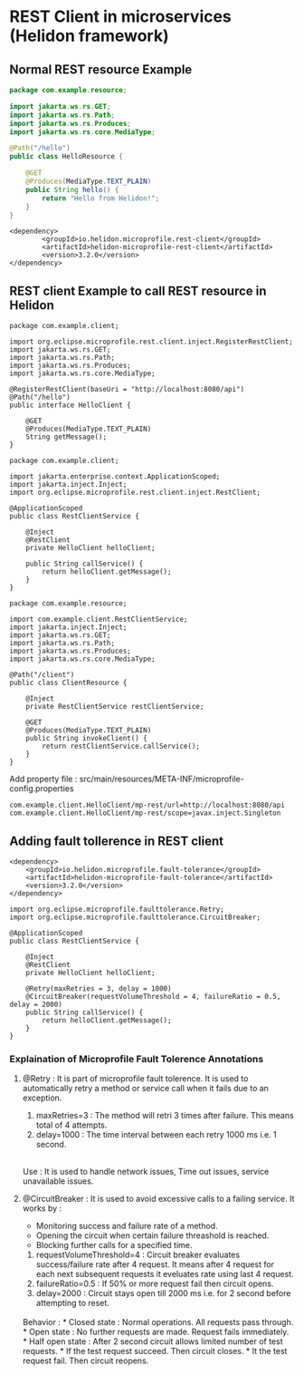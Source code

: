 # REST Client in microservices (Helidon framework)

## Normal REST resource Example

``` java
package com.example.resource;

import jakarta.ws.rs.GET;
import jakarta.ws.rs.Path;
import jakarta.ws.rs.Produces;
import jakarta.ws.rs.core.MediaType;

@Path("/hello")
public class HelloResource {

    @GET
    @Produces(MediaType.TEXT_PLAIN)
    public String hello() {
        return "Hello from Helidon!";
    }
}
```
```
<dependency>
        <groupId>io.helidon.microprofile.rest-client</groupId>
        <artifactId>helidon-microprofile-rest-client</artifactId>
        <version>3.2.0</version>
</dependency>
```

## REST client Example to call REST resource in Helidon

```
package com.example.client;

import org.eclipse.microprofile.rest.client.inject.RegisterRestClient;
import jakarta.ws.rs.GET;
import jakarta.ws.rs.Path;
import jakarta.ws.rs.Produces;
import jakarta.ws.rs.core.MediaType;

@RegisterRestClient(baseUri = "http://localhost:8080/api")
@Path("/hello")
public interface HelloClient {

    @GET
    @Produces(MediaType.TEXT_PLAIN)
    String getMessage();
}
```
```
package com.example.client;

import jakarta.enterprise.context.ApplicationScoped;
import jakarta.inject.Inject;
import org.eclipse.microprofile.rest.client.inject.RestClient;

@ApplicationScoped
public class RestClientService {

    @Inject
    @RestClient
    private HelloClient helloClient;

    public String callService() {
        return helloClient.getMessage();
    }
}
```
```
package com.example.resource;

import com.example.client.RestClientService;
import jakarta.inject.Inject;
import jakarta.ws.rs.GET;
import jakarta.ws.rs.Path;
import jakarta.ws.rs.Produces;
import jakarta.ws.rs.core.MediaType;

@Path("/client")
public class ClientResource {

    @Inject
    private RestClientService restClientService;

    @GET
    @Produces(MediaType.TEXT_PLAIN)
    public String invokeClient() {
        return restClientService.callService();
    }
}
```
Add property file : src/main/resources/META-INF/microprofile-config.properties
```
com.example.client.HelloClient/mp-rest/url=http://localhost:8080/api
com.example.client.HelloClient/mp-rest/scope=javax.inject.Singleton
```

## Adding fault tollerence in REST client

```
<dependency>
    <groupId>io.helidon.microprofile.fault-tolerance</groupId>
    <artifactId>helidon-microprofile-fault-tolerance</artifactId>
    <version>3.2.0</version>
</dependency>
```
```
import org.eclipse.microprofile.faulttolerance.Retry;
import org.eclipse.microprofile.faulttolerance.CircuitBreaker;

@ApplicationScoped
public class RestClientService {

    @Inject
    @RestClient
    private HelloClient helloClient;

    @Retry(maxRetries = 3, delay = 1000)
    @CircuitBreaker(requestVolumeThreshold = 4, failureRatio = 0.5, delay = 2000)
    public String callService() {
        return helloClient.getMessage();
    }
}
```
### Explaination of Microprofile Fault Tolerence Annotations

1. @Retry : It is part of microprofile fault tolerence. It is used to automatically retry a method or service call when it fails due to an exception.
    1. maxRetries=3 : The method will retri 3 times after failure. This means total of 4 attempts.
    2. delay=1000 : The time interval between each retry 1000 ms i.e. 1 second.
    <br>

    Use : It is used to handle network issues, Time out issues, service unavailable issues.
    
2. @CircuitBreaker : It is used to avoid excessive calls to a failing service. It works by :
    *  Monitoring success and failure rate of a method.
    * Opening the circuit when certain failure threashold is reached.
    * Blocking further calls for a specified time.

    1. requestVolumeThreshold=4 : Circuit breaker evaluates success/failure rate after 4 request. It means after 4 request for each next subsequent requests it eveluates rate using last 4 request.
    2. failureRatio=0.5 : If 50% or more request fail then circuit opens.
    3. delay=2000 : Circuit stays open till 2000 ms i.e. for 2 second before attempting to reset.
    <br>
    Behavior :
    * Closed state : Normal operations. All requests pass through.
    * Open state : No further requests are made. Request fails immediately.
    * Half open state : After 2 second circuit allows limited number of test requests. 
        * If the test request succeed. Then circuit closes.
        * It the test request fail. Then circuit reopens.
